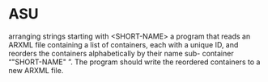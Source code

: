 # ASU
arranging strings starting with &lt;SHORT-NAME>
a program that reads an ARXML file containing a list of containers, each with a unique ID, and
reorders the containers alphabetically by their name sub- container “"SHORT-NAME"
”. The program should write the reordered containers to a new ARXML file.
